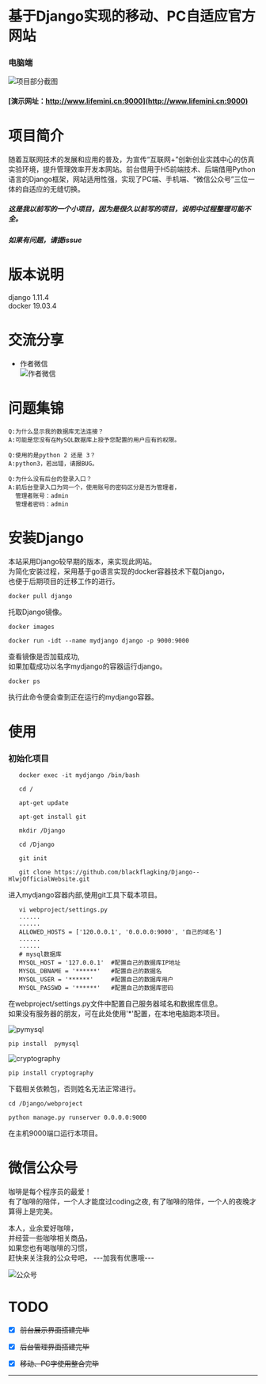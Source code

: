 基于Django实现的移动、PC自适应官方网站
===
### 电脑端
![项目部分截图](./Object--Picture/index.png)  

#### [演示网址：http://www.lifemini.cn:9000](http://www.lifemini.cn:9000)
# 项目简介
随着互联网技术的发展和应用的普及，为宣传“互联网+”创新创业实践中心的仿真实验环境，提升管理效率开发本网站。前台借用于H5前端技术、后端借用Python语言的Django框架，网站适用性强，实现了PC端、手机端、“微信公众号”三位一体的自适应的无缝切换。


##### 这是我以前写的一个小项目，因为是很久以前写的项目，说明中过程整理可能不全。
##### 如果有问题，请提issue


# 版本说明
django 1.11.4  
docker 19.03.4  


# 交流分享

- 作者微信  
![作者微信](./Object--Picture/vxhead.jpg)


# 问题集锦

    Q:为什么显示我的数据库无法连接？
    A:可能是您没有在MySQL数据库上授予您配置的用户应有的权限。

    Q:使用的是python 2 还是 3？
    A:python3，若出错，请报BUG。

    Q:为什么没有后台的登录入口？
    A:前后台登录入口为同一个，使用账号的密码区分是否为管理者，
      管理者账号：admin
      管理者密码：admin

# 安装Django
本站采用Django较早期的版本，来实现此网站。   
为简化安装过程，采用基于go语言实现的docker容器技术下载Django，   
也便于后期项目的迁移工作的进行。
```
docker pull django
```
托取Django镜像。  
```
docker images

docker run -idt --name mydjango django -p 9000:9000
```
查看镜像是否加载成功,  
如果加载成功以名字mydjango的容器运行django。

```
docker ps
```
执行此命令便会查到正在运行的mydjango容器。


# 使用

### 初始化项目

```shell
   docker exec -it mydjango /bin/bash

   cd /

   apt-get update

   apt-get install git

   mkdir /Django

   cd /Django

   git init 

   git clone https://github.com/blackflagking/Django--HlwjOfficialWebsite.git
```
进入mydjango容器内部,使用git工具下载本项目。


```
   vi webproject/settings.py
   ......
   ......
   ALLOWED_HOSTS = ['120.0.0.1', '0.0.0.0:9000', '自己的域名']
   ......
   ......
   # mysql数据库
   MYSQL_HOST = '127.0.0.1'  #配置自己的数据库IP地址
   MYSQL_DBNAME = '******'   #配置自己的数据名
   MYSQL_USER = '******'     #配置自己的数据库用户
   MYSQL_PASSWD = '******'   #配置自己的数据库密码
```

在webproject/settings.py文件中配置自己服务器域名和数据库信息。  
如果没有服务器的朋友，可在此处使用'*'配置，在本地电脑跑本项目。


![pymysql](./Object--Picture/pymysql.png) 
```
pip install  pymysql
```
![cryptography](./Object--Picture/cryptography.png) 
```
pip install cryptography
```
下载相关依赖包，否则姓名无法正常进行。

```
cd /Django/webproject

python manage.py runserver 0.0.0.0:9000
```
在主机9000端口运行本项目。


# 微信公众号

咖啡是每个程序员的最爱！  
有了咖啡的陪伴，一个人才能度过coding之夜,
有了咖啡的陪伴，一个人的夜晚才算得上是完美。

本人，业余爱好咖啡，  
并经营一些咖啡相关商品，  
如果您也有喝咖啡的习惯，  
赶快来关注我的公众号吧，
---加我有优惠哦---



![公众号](./Object--Picture/vxplatform.png) 




# TODO
- [x] ~~前台展示界面搭建完毕~~
- [x] ~~后台管理界面搭建完毕~~
- [x] ~~移动、PC字使用整合完毕~~


---
